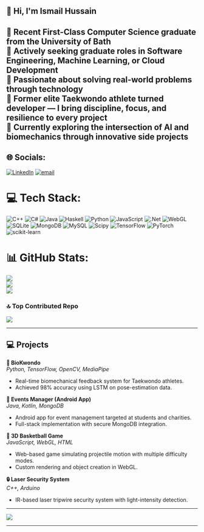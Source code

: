 ## 👋 Hi, I'm Ismail Hussain

🎯 Recent First-Class Computer Science graduate from the University of Bath  
💼 Actively seeking graduate roles in Software Engineering, Machine Learning, or Cloud Development  
🚀 Passionate about solving real-world problems through technology  
🥋 Former elite Taekwondo athlete turned developer — I bring discipline, focus, and resilience to every project  
🌱 Currently exploring the intersection of AI and biomechanics through innovative side projects
---

## 🌐 Socials:
[![LinkedIn](https://img.shields.io/badge/LinkedIn-%230077B5.svg?logo=linkedin&logoColor=white)](https://linkedin.com/in/ismail-hussain0910) [![email](https://img.shields.io/badge/Email-D14836?logo=gmail&logoColor=white)](mailto:ismailhussain0910@gmail.com) 

# 💻 Tech Stack:
![C++](https://img.shields.io/badge/c++-%2300599C.svg?style=for-the-badge&logo=c%2B%2B&logoColor=white) ![C#](https://img.shields.io/badge/c%23-%23239120.svg?style=for-the-badge&logo=csharp&logoColor=white) ![Java](https://img.shields.io/badge/java-%23ED8B00.svg?style=for-the-badge&logo=openjdk&logoColor=white) ![Haskell](https://img.shields.io/badge/Haskell-5e5086?style=for-the-badge&logo=haskell&logoColor=white) ![Python](https://img.shields.io/badge/python-3670A0?style=for-the-badge&logo=python&logoColor=ffdd54) ![JavaScript](https://img.shields.io/badge/javascript-%23323330.svg?style=for-the-badge&logo=javascript&logoColor=%23F7DF1E) ![.Net](https://img.shields.io/badge/.NET-5C2D91?style=for-the-badge&logo=.net&logoColor=white) ![WebGL](https://img.shields.io/badge/WebGL-990000?logo=webgl&logoColor=white&style=for-the-badge) ![SQLite](https://img.shields.io/badge/sqlite-%2307405e.svg?style=for-the-badge&logo=sqlite&logoColor=white) ![MongoDB](https://img.shields.io/badge/MongoDB-%234ea94b.svg?style=for-the-badge&logo=mongodb&logoColor=white) ![MySQL](https://img.shields.io/badge/mysql-4479A1.svg?style=for-the-badge&logo=mysql&logoColor=white) ![Scipy](https://img.shields.io/badge/SciPy-%230C55A5.svg?style=for-the-badge&logo=scipy&logoColor=%white) ![TensorFlow](https://img.shields.io/badge/TensorFlow-%23FF6F00.svg?style=for-the-badge&logo=TensorFlow&logoColor=white) ![PyTorch](https://img.shields.io/badge/PyTorch-%23EE4C2C.svg?style=for-the-badge&logo=PyTorch&logoColor=white) ![scikit-learn](https://img.shields.io/badge/scikit--learn-%23F7931E.svg?style=for-the-badge&logo=scikit-learn&logoColor=white)
# 📊 GitHub Stats:
![](https://github-readme-stats.vercel.app/api?username=ihussain0910&theme=dark&hide_border=true&include_all_commits=false&count_private=false)<br/>
![](https://nirzak-streak-stats.vercel.app/?user=ihussain0910&theme=dark&hide_border=true)<br/>
![](https://github-readme-stats.vercel.app/api/top-langs/?username=ihussain0910&theme=dark&hide_border=true&include_all_commits=false&count_private=false&layout=compact)

### 🔝 Top Contributed Repo
![](https://github-contributor-stats.vercel.app/api?username=ihussain0910&limit=5&theme=dark&combine_all_yearly_contributions=true)

---

## 💻 Projects

**🔬 BioKwondo**  
*Python, TensorFlow, OpenCV, MediaPipe*  
- Real-time biomechanical feedback system for Taekwondo athletes.  
- Achieved 98% accuracy using LSTM on pose-estimation data.

**📱 Events Manager (Android App)**  
*Java, Kotlin, MongoDB*  
- Android app for event management targeted at students and charities.  
- Full-stack implementation with secure MongoDB integration.

**🏀 3D Basketball Game**  
*JavaScript, WebGL, HTML*  
- Web-based game simulating projectile motion with multiple difficulty modes.  
- Custom rendering and object creation in WebGL.

**🔒 Laser Security System**  
*C++, Arduino*  
- IR-based laser tripwire security system with light-intensity detection.

---

[![](https://visitcount.itsvg.in/api?id=ihussain0910&icon=0&color=0)](https://visitcount.itsvg.in)

---
<!-- Proudly created with GPRM ( https://gprm.itsvg.in ) -->

